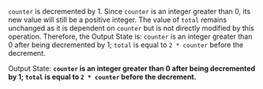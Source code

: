 `counter` is decremented by 1. Since `counter` is an integer greater than 0, its new value will still be a positive integer. The value of `total` remains unchanged as it is dependent on `counter` but is not directly modified by this operation. Therefore, the Output State is: `counter` is an integer greater than 0 after being decremented by 1; `total` is equal to `2 * counter` before the decrement.

Output State: **`counter` is an integer greater than 0 after being decremented by 1; `total` is equal to `2 * counter` before the decrement.**
